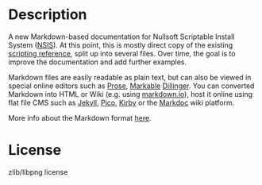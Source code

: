 # Description

A new Markdown-based documentation for Nullsoft Scriptable Install System ([NSIS](http://nsis.sourceforge.net)). At this point, this is mostly direct copy of the existing [scripting reference](http://nsis.sourceforge.net/Docs/Chapter4.html#), split up into several files. Over time, the goal is to improve the documentation and add further examples.

Markdown files are easily readable as plain text, but can also be viewed in special online editors such as [Prose](http://prose.io/), [Markable](http://markable.in/) [Dillinger](http://dillinger.io/). You can converted Markdown into HTML or Wiki (e.g. using [markdown.io](markdown.io)), host it online using flat file CMS such as [Jekyll](http://jekyllrb.com/), [Pico](http://pico.dev7studios.com/), [Kirby](http://getkirby.com/) or the [Markdoc](http://markdoc.org) wiki platform.

More info about the Markdown format [here](http://daringfireball.net/projects/markdown/).

# License

zlib/libpng license
